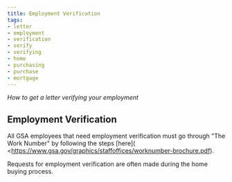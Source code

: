 ```yaml
---
title: Employment Verification
tags:
- letter
- employment
- verification
- verify
- verifying
- home
- purchasing
- purchase
- mortgage
---
```


_How to get a letter verifying your employment_

## Employment Verification

All GSA employees that need employment verification must go through "The Work Number" by following the steps [here]( <https://www.gsa.gov/graphics/staffoffices/worknumber-brochure.pdf).

Requests for employment verification are often made during the home buying process.
